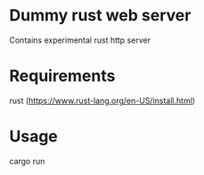 # Dummy rust web server
Contains experimental rust http server

# Requirements 
rust (https://www.rust-lang.org/en-US/install.html)

# Usage
cargo run

